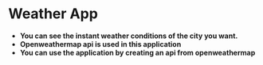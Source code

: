 # Weather App
- **You can see the instant weather conditions of the city you want.**
- **Openweathermap api is used in this application**
- **You can use the application by creating an api from openweathermap**
